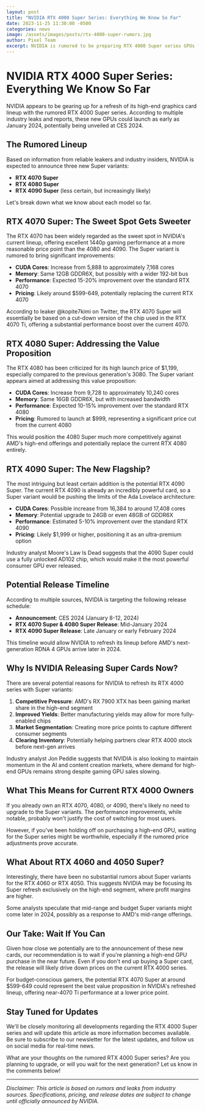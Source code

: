 ```yaml
---
layout: post
title: "NVIDIA RTX 4000 Super Series: Everything We Know So Far"
date: 2023-11-25 11:30:00 -0500
categories: news
image: /assets/images/posts/rtx-4000-super-rumors.jpg
author: Pixel Team
excerpt: NVIDIA is rumored to be preparing RTX 4000 Super series GPUs for early 2024. Here's everything we know about the upcoming RTX 4070 Super, 4080 Super, and potential 4090 Super.
---
```


# NVIDIA RTX 4000 Super Series: Everything We Know So Far

NVIDIA appears to be gearing up for a refresh of its high-end graphics card lineup with the rumored RTX 4000 Super series. According to multiple industry leaks and reports, these new GPUs could launch as early as January 2024, potentially being unveiled at CES 2024.

## The Rumored Lineup

Based on information from reliable leakers and industry insiders, NVIDIA is expected to announce three new Super variants:

- **RTX 4070 Super**
- **RTX 4080 Super**
- **RTX 4090 Super** (less certain, but increasingly likely)

Let's break down what we know about each model so far.

## RTX 4070 Super: The Sweet Spot Gets Sweeter

The RTX 4070 has been widely regarded as the sweet spot in NVIDIA's current lineup, offering excellent 1440p gaming performance at a more reasonable price point than the 4080 and 4090. The Super variant is rumored to bring significant improvements:

- **CUDA Cores**: Increase from 5,888 to approximately 7,168 cores
- **Memory**: Same 12GB GDDR6X, but possibly with a wider 192-bit bus
- **Performance**: Expected 15-20% improvement over the standard RTX 4070
- **Pricing**: Likely around $599-649, potentially replacing the current RTX 4070

According to leaker @kopite7kimi on Twitter, the RTX 4070 Super will essentially be based on a cut-down version of the chip used in the RTX 4070 Ti, offering a substantial performance boost over the current 4070.

## RTX 4080 Super: Addressing the Value Proposition

The RTX 4080 has been criticized for its high launch price of $1,199, especially compared to the previous generation's 3080. The Super variant appears aimed at addressing this value proposition:

- **CUDA Cores**: Increase from 9,728 to approximately 10,240 cores
- **Memory**: Same 16GB GDDR6X, but with increased bandwidth
- **Performance**: Expected 10-15% improvement over the standard RTX 4080
- **Pricing**: Rumored to launch at $999, representing a significant price cut from the current 4080

This would position the 4080 Super much more competitively against AMD's high-end offerings and potentially replace the current RTX 4080 entirely.

## RTX 4090 Super: The New Flagship?

The most intriguing but least certain addition is the potential RTX 4090 Super. The current RTX 4090 is already an incredibly powerful card, so a Super variant would be pushing the limits of the Ada Lovelace architecture:

- **CUDA Cores**: Possible increase from 16,384 to around 17,408 cores
- **Memory**: Potential upgrade to 24GB or even 48GB of GDDR6X
- **Performance**: Estimated 5-10% improvement over the standard RTX 4090
- **Pricing**: Likely $1,999 or higher, positioning it as an ultra-premium option

Industry analyst Moore's Law Is Dead suggests that the 4090 Super could use a fully unlocked AD102 chip, which would make it the most powerful consumer GPU ever released.

## Potential Release Timeline

According to multiple sources, NVIDIA is targeting the following release schedule:

- **Announcement**: CES 2024 (January 8-12, 2024)
- **RTX 4070 Super & 4080 Super Release**: Mid-January 2024
- **RTX 4090 Super Release**: Late January or early February 2024

This timeline would allow NVIDIA to refresh its lineup before AMD's next-generation RDNA 4 GPUs arrive later in 2024.

## Why Is NVIDIA Releasing Super Cards Now?

There are several potential reasons for NVIDIA to refresh its RTX 4000 series with Super variants:

1. **Competitive Pressure**: AMD's RX 7900 XTX has been gaining market share in the high-end segment
2. **Improved Yields**: Better manufacturing yields may allow for more fully-enabled chips
3. **Market Segmentation**: Creating more price points to capture different consumer segments
4. **Clearing Inventory**: Potentially helping partners clear RTX 4000 stock before next-gen arrives

Industry analyst Jon Peddie suggests that NVIDIA is also looking to maintain momentum in the AI and content creation markets, where demand for high-end GPUs remains strong despite gaming GPU sales slowing.

## What This Means for Current RTX 4000 Owners

If you already own an RTX 4070, 4080, or 4090, there's likely no need to upgrade to the Super variants. The performance improvements, while notable, probably won't justify the cost of switching for most users.

However, if you've been holding off on purchasing a high-end GPU, waiting for the Super series might be worthwhile, especially if the rumored price adjustments prove accurate.

## What About RTX 4060 and 4050 Super?

Interestingly, there have been no substantial rumors about Super variants for the RTX 4060 or RTX 4050. This suggests NVIDIA may be focusing its Super refresh exclusively on the high-end segment, where profit margins are higher.

Some analysts speculate that mid-range and budget Super variants might come later in 2024, possibly as a response to AMD's mid-range offerings.

## Our Take: Wait If You Can

Given how close we potentially are to the announcement of these new cards, our recommendation is to wait if you're planning a high-end GPU purchase in the near future. Even if you don't end up buying a Super card, the release will likely drive down prices on the current RTX 4000 series.

For budget-conscious gamers, the potential RTX 4070 Super at around $599-649 could represent the best value proposition in NVIDIA's refreshed lineup, offering near-4070 Ti performance at a lower price point.

## Stay Tuned for Updates

We'll be closely monitoring all developments regarding the RTX 4000 Super series and will update this article as more information becomes available. Be sure to subscribe to our newsletter for the latest updates, and follow us on social media for real-time news.

What are your thoughts on the rumored RTX 4000 Super series? Are you planning to upgrade, or will you wait for the next generation? Let us know in the comments below!

---

*Disclaimer: This article is based on rumors and leaks from industry sources. Specifications, pricing, and release dates are subject to change until officially announced by NVIDIA.* 